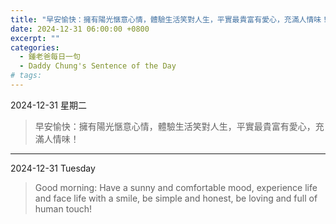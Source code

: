 ```yaml
---
title: "早安愉快：擁有陽光愜意心情，體驗生活笑對人生，平實最貴富有愛心，充滿人情味！ <br> Good morning: Have a sunny and comfortable mood, experience life and face life with a smile, be simple and honest, be loving and full of human touch!"
date: 2024-12-31 06:00:00 +0800
excerpt: ""
categories:
  - 鍾老爸每日一句
  - Daddy Chung's Sentence of the Day
# tags:
---
```


2024-12-31 星期二

> 早安愉快：擁有陽光愜意心情，體驗生活笑對人生，平實最貴富有愛心，充滿人情味！

---

2024-12-31 Tuesday

> Good morning: Have a sunny and comfortable mood, experience life and face life with a smile, be simple and honest, be loving and full of human touch!
